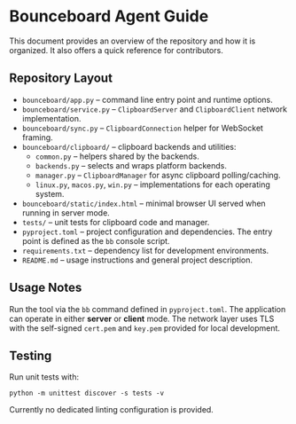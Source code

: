 # Bounceboard Agent Guide

This document provides an overview of the repository and how it is organized. It also offers a quick reference for contributors.

## Repository Layout

- `bounceboard/app.py` – command line entry point and runtime options.
- `bounceboard/service.py` – `ClipboardServer` and `ClipboardClient` network implementation.
- `bounceboard/sync.py` – `ClipboardConnection` helper for WebSocket framing.
- `bounceboard/clipboard/` – clipboard backends and utilities:
  - `common.py` – helpers shared by the backends.
  - `backends.py` – selects and wraps platform backends.
  - `manager.py` – `ClipboardManager` for async clipboard polling/caching.
  - `linux.py`, `macos.py`, `win.py` – implementations for each operating system.
- `bounceboard/static/index.html` – minimal browser UI served when running in server mode.
- `tests/` – unit tests for clipboard code and manager.
- `pyproject.toml` – project configuration and dependencies. The entry point is defined as the `bb` console script.
- `requirements.txt` – dependency list for development environments.
- `README.md` – usage instructions and general project description.

## Usage Notes

Run the tool via the `bb` command defined in `pyproject.toml`. The application can operate in either **server** or **client** mode. The network layer uses TLS with the self-signed `cert.pem` and `key.pem` provided for local development.

## Testing

Run unit tests with:

```
python -m unittest discover -s tests -v
```

Currently no dedicated linting configuration is provided.
